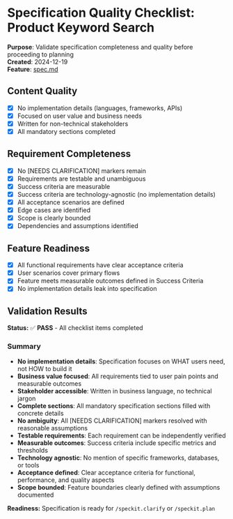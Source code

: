 # Specification Quality Checklist: Product Keyword Search

**Purpose**: Validate specification completeness and quality before proceeding to planning  
**Created**: 2024-12-19  
**Feature**: [spec.md](./spec.md)

## Content Quality

- [x] No implementation details (languages, frameworks, APIs)
- [x] Focused on user value and business needs
- [x] Written for non-technical stakeholders
- [x] All mandatory sections completed

## Requirement Completeness

- [x] No [NEEDS CLARIFICATION] markers remain
- [x] Requirements are testable and unambiguous
- [x] Success criteria are measurable
- [x] Success criteria are technology-agnostic (no implementation details)
- [x] All acceptance scenarios are defined
- [x] Edge cases are identified
- [x] Scope is clearly bounded
- [x] Dependencies and assumptions identified

## Feature Readiness

- [x] All functional requirements have clear acceptance criteria
- [x] User scenarios cover primary flows
- [x] Feature meets measurable outcomes defined in Success Criteria
- [x] No implementation details leak into specification

## Validation Results

**Status:** ✅ **PASS** - All checklist items completed

### Summary

- **No implementation details**: Specification focuses on WHAT users need, not HOW to build it
- **Business value focused**: All requirements tied to user pain points and measurable outcomes
- **Stakeholder accessible**: Written in business language, no technical jargon
- **Complete sections**: All mandatory specification sections filled with concrete details
- **No ambiguity**: All [NEEDS CLARIFICATION] markers resolved with reasonable assumptions
- **Testable requirements**: Each requirement can be independently verified
- **Measurable outcomes**: Success criteria include specific metrics and thresholds
- **Technology agnostic**: No mention of specific frameworks, databases, or tools
- **Acceptance defined**: Clear acceptance criteria for functional, performance, and quality aspects
- **Scope bounded**: Feature boundaries clearly defined with assumptions documented

**Readiness:** Specification is ready for `/speckit.clarify` or `/speckit.plan`
